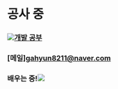 # 공사 중

### <img src="https://img.shields.io/badge/Notion-#000000?style=for-the-badge&logo=Notion&logoColor=white">[개발 공부](https://www.notion.so/c39e580510f04169aacaad319aa4a0fc)
### [메일]gahyun8211@naver.com
### 배우는 중!<img src="https://img.shields.io/badge/Spring-#6DB33F?style=for-the-badge&logo=Spring&logoColor=white">
